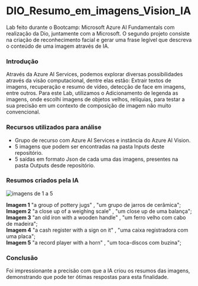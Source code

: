 # DIO_Resumo_em_imagens_Vision_IA
Lab feito durante o Bootcamp: Microsoft Azure AI Fundamentals com realização da Dio, juntamente com a Microsoft. O segundo projeto consiste na criação de reconhecimento facial e  gerar uma frase legível que descreva o conteúdo de uma imagem através de IA.

### Introdução
Através da Azure AI Services, podemos explorar diversas possibilidades através da visão computacional, dentre elas estão: Extrair textos de imagens, recuperação e resumo de vídeo, detecção de face em imagens, entre outros.
Para este Lab, utilizamos o Adicionamento de legenda as imagens, onde escolhi imagens de objetos velhos, relíquias, para testar a sua precisão em um contexto de composição de imagem não muito convencional.

### Recursos utilizados para análise
- Grupo de recurso com Azure AI Services e instância do Azure AI Vision.
- 5 imagens que podem ser encontradas na pasta Inputs deste repositório.
- 5 saídas em formato Json de cada uma das imagens, presentes na pasta Outputs desde repositório.

### Resumos criados pela IA

![imagens de 1 a 5](https://evertonaraujo.pro/wp-content/uploads/2024/02/reliquias.jpg)


<b>Imagem 1</b> "a group of pottery jugs" , "um grupo de jarros de cerâmica";<br>
<b>Imagem 2</b> "a close up of a weighing scale" , "um close up de uma balança";<br>
<b>Imagem 3</b> "an old iron with a wooden handle" , "um ferro velho com cabo de madeira";<br>
<b>Imagem 4</b> "a cash register with a sign on it" , "uma caixa registradora com uma placa";<br>
<b>Imagem 5</b> "a record player with a horn" , "um toca-discos com buzina";<br>

### Conclusão
Foi impressionante a precisão com que a IA criou os resumos das imagens, demonstrando que pode ter ótimas respostas para esta finalidade.
